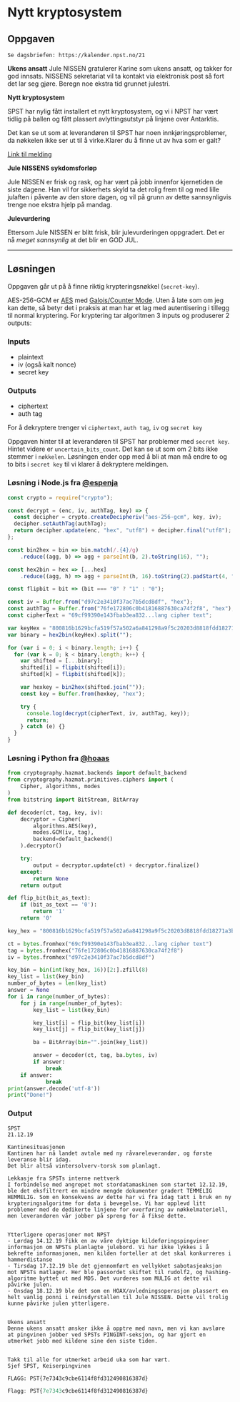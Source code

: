 # Nytt kryptosystem

## Oppgaven

    Se dagsbriefen: https://kalender.npst.no/21

<p><strong>Ukens ansatt</strong> Jule NISSEN gratulerer Karine som ukens ansatt, og takker for god innsats. NISSENS sekretariat vil ta kontakt via elektronisk post så fort det lar seg gjøre. Beregn noe ekstra tid grunnet julestri.</p><p><strong>Nytt kryptosystem</strong></p><p>SPST har nylig fått installert et nytt kryptosystem, og vi i NPST har vært tidlig på ballen og fått plassert avlyttingsutstyr på linjene over Antarktis.</p><p>Det kan se ut som at leverandøren til SPST har noen innkjøringsproblemer, da nøkkelen ikke ser ut til å virke.Klarer du å finne ut av hva som er galt?</p><p><a href="./assets/melding.json">Link til melding</a></p><p><strong>Jule NISSENS sykdomsforløp</strong></p><p>Jule NISSEN er frisk og rask, og har vært på jobb innenfor kjernetiden de siste dagene. Han vil for sikkerhets skyld ta det rolig frem til og med lille julaften i påvente av den store dagen, og vil på grunn av dette sannsynligvis trenge noe ekstra hjelp på mandag.</p><p><strong>Julevurdering</strong></p><p>Ettersom Jule NISSEN er blitt frisk, blir julevurderingen oppgradert. Det er nå <em>meget sannsynlig</em> at det blir en GOD JUL.</p>

---

## Løsningen

Oppgaven går ut på å finne riktig krypteringsnøkkel (`secret-key`).

AES-256-GCM er [AES](https://en.wikipedia.org/wiki/Advanced_Encryption_Standard) med [Galois/Counter Mode](https://en.wikipedia.org/wiki/Galois/Counter_Mode). Uten å late som om jeg kan dette, så betyr det i praksis at man har et lag med autentisering i tillegg til normal kryptering. For kryptering tar algoritmen 3 inputs og produserer 2 outputs:

### Inputs

- plaintext
- iv (også kalt nonce)
- secret key

### Outputs

- ciphertext
- auth tag

For å dekryptere trenger vi `ciphertext`, `auth tag`, `iv` og `secret key`

Oppgaven hinter til at leverandøren til SPST har problemer med `secret key`. Hintet videre er `uncertain_bits_count`. Det kan se ut som om 2 bits ikke stemmer i `nøkkelen`. Løsningen ender opp med å bli at man må endre to og to bits i `secret key` til vi klarer å dekryptere meldingen.

### Løsning i Node.js fra [@espenja](https://github.com/espenja)

```javascript
const crypto = require("crypto");

const decrypt = (enc, iv, authTag, key) => {
  const decipher = crypto.createDecipheriv("aes-256-gcm", key, iv);
  decipher.setAuthTag(authTag);
  return decipher.update(enc, "hex", "utf8") + decipher.final("utf8");
};

const bin2hex = bin => bin.match(/.{4}/g)
    .reduce((agg, b) => agg + parseInt(b, 2).toString(16), "");

const hex2bin = hex => [...hex]
    .reduce((agg, h) => agg + parseInt(h, 16).toString(2).padStart(4, "0"), "");

const flipbit = bit => (bit === "0" ? "1" : "0");

const iv = Buffer.from("d97c2e3410f37ac7b5dcd8df", "hex");
const authTag = Buffer.from("76fe172806c0b41816887630ca74f2f8", "hex");
const cipherText = "69cf99390e143fbab3ea832...lang cipher text";

var keyHex = "800816b1629bcfa519f57a502a6a841298a9f5c20203d8818fdd18271a3b1682";
var binary = hex2bin(keyHex).split("");

for (var i = 0; i < binary.length; i++) {
  for (var k = 0; k < binary.length; k++) {
    var shifted = [...binary];
    shifted[i] = flipbit(shifted[i]);
    shifted[k] = flipbit(shifted[k]);

    var hexkey = bin2hex(shifted.join(""));
    const key = Buffer.from(hexkey, "hex");

    try {
      console.log(decrypt(cipherText, iv, authTag, key));
      return;
    } catch (e) {}
  }
}
```

### Løsning i Python fra [@hoaas](https://github.com/hoaas)

```python
from cryptography.hazmat.backends import default_backend
from cryptography.hazmat.primitives.ciphers import (
    Cipher, algorithms, modes
)
from bitstring import BitStream, BitArray

def decoder(ct, tag, key, iv):
    decryptor = Cipher(
        algorithms.AES(key),
        modes.GCM(iv, tag),
        backend=default_backend()
    ).decryptor()

    try:
        output = decryptor.update(ct) + decryptor.finalize()
    except:
        return None
    return output

def flip_bit(bit_as_text):
    if (bit_as_text == '0'):
        return '1'
    return '0'

key_hex = "800816b1629bcfa519f57a502a6a841298a9f5c20203d8818fdd18271a3b1682"

ct = bytes.fromhex("69cf99390e143fbab3ea832...lang cipher text")
tag = bytes.fromhex("76fe172806c0b41816887630ca74f2f8")
iv = bytes.fromhex("d97c2e3410f37ac7b5dcd8df")

key_bin = bin(int(key_hex, 16))[2:].zfill(8)
key_list = list(key_bin)
number_of_bytes = len(key_list)
answer = None
for i in range(number_of_bytes):
    for j in range(number_of_bytes):
        key_list = list(key_bin)

        key_list[i] = flip_bit(key_list[i])
        key_list[j] = flip_bit(key_list[j])

        ba = BitArray(bin="".join(key_list))

        answer = decoder(ct, tag, ba.bytes, iv)
        if answer:
            break
    if answer:
            break
print(answer.decode('utf-8'))
print("Done!")
```

### Output

    SPST
    21.12.19

    Kantinesituasjonen
    Kantinen har nå landet avtale med ny råvareleverandør, og første leveranse blir idag.
    Det blir altså vintersolverv-torsk som planlagt.

    Lekkasje fra SPSTs interne nettverk
    I forbindelse med angrepet mot stordatamaskinen som startet 12.12.19, ble det eksfiltrert en mindre mengde dokumenter gradert TEMMELIG HEMMELIG. Som en konsekvens av dette har vi fra idag tatt i bruk en ny krypteringsalgoritme for data i bevegelse. Vi har opplevd litt problemer med de dedikerte linjene for overføring av nøkkelmateriell, men leverandøren vår jobber på spreng for å fikse dette.


    Ytterligere operasjoner mot NPST
    - Lørdag 14.12.19 fikk en av våre dyktige kildeføringspingviner informasjon om NPSTs planlagte julebord. Vi har ikke lykkes i å bekrefte informasjonen, men kilden forteller at det skal konkurreres i hammerdistanse
    - Tirsdag 17.12.19 ble det gjennomført en vellykket sabotasjeaksjon mot NPSTs matlager. Her ble passordet skiftet til rudolf2, og hashing-algoritme byttet ut med MD5. Det vurderes som MULIG at dette vil påvirke julen.
    - Onsdag 18.12.19 ble det som en HOAX/avledningsoperasjon plassert en helt vanlig ponni i reinsdyrstallen til Jule NISSEN. Dette vil trolig kunne påvirke julen ytterligere.


    Ukens ansatt
    Denne ukens ansatt ønsker ikke å opptre med navn, men vi kan avsløre at pingvinen jobber ved SPSTs PINGINT-seksjon, og har gjort en utmerket jobb med kildene sine den siste tiden.


    Takk til alle for utmerket arbeid uka som har vært.
    Sjef SPST, Keiserpingvinen

    FLAGG: PST{7e7343c9cbe6114f8fd312490816387d}

```javascript
Flagg: PST{7e7343c9cbe6114f8fd312490816387d}
```
